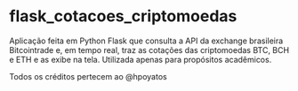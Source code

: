 # flask_cotacoes_criptomoedas
Aplicação feita em Python Flask que consulta a API da exchange brasileira Bitcointrade e, em tempo real, traz as cotações das criptomoedas BTC, BCH e ETH e as exibe na tela. Utilizada apenas para propósitos acadêmicos.

Todos os créditos pertecem ao @hpoyatos
